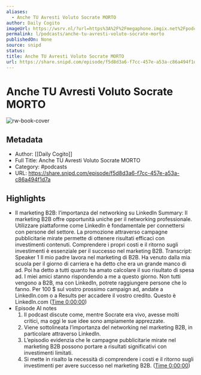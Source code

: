 ```yaml
---
aliases:
  - Anche TU Avresti Voluto Socrate MORTO
author: Daily Cogito
imageUrl: https://wsrv.nl/?url=https%3A%2F%2Fmegaphone.imgix.net%2Fpodcasts%2F177bc612-1af5-11ec-bff3-6bcded6ec32e%2Fimage%2FDAILY_COGITO_NEW_VOIS_01.jpg%3Fixlib%3Drails-4.3.1%26max-w%3D3000%26max-h%3D3000%26fit%3Dcrop%26auto%3Dformat%2Ccompress&w=100&h=100
permalink: l/podcasts/anche-tu-avresti-voluto-socrate-morto
publishedOn: None
source: snipd
status: 
title: Anche TU Avresti Voluto Socrate MORTO
url: https://share.snipd.com/episode/f5d8d3a6-f7cc-457e-a53a-c86a494f1d7a
---
```

# Anche TU Avresti Voluto Socrate MORTO

![rw-book-cover](https://wsrv.nl/?url=https%3A%2F%2Fmegaphone.imgix.net%2Fpodcasts%2F177bc612-1af5-11ec-bff3-6bcded6ec32e%2Fimage%2FDAILY_COGITO_NEW_VOIS_01.jpg%3Fixlib%3Drails-4.3.1%26max-w%3D3000%26max-h%3D3000%26fit%3Dcrop%26auto%3Dformat%2Ccompress&w=100&h=100)

## Metadata

- Author: [[Daily Cogito]]
- Full Title: Anche TU Avresti Voluto Socrate MORTO
- Category: #podcasts
- URL: https://share.snipd.com/episode/f5d8d3a6-f7cc-457e-a53a-c86a494f1d7a

## Highlights

- Il marketing B2B: l’importanza del networking su LinkedIn
  Summary:
  Il marketing B2B offre opportunità uniche per il networking professionale.
  Utilizzare piattaforme come LinkedIn è fondamentale per connettersi con persone del settore. La promozione attraverso campagne pubblicitarie mirate permette di ottenere risultati efficaci con investimenti contenuti.
  Comprendere i propri costi e il ritorno sugli investimenti è essenziale per il successo nel marketing B2B.
  Transcript:
  Speaker 1
  Il mio padre lavora nel marketing di B2B. Ha venuto dalla mia scuola per il giorno di carriera e ha detto che era un grande manco di ad. Poi ha detto a tutti quanto ha amato calcolare il suo risultato di spesa ad. I miei amici stanno rispondendo a me a questo giorno. Non tutti vengono a B2B, ma con LinkedIn, potrete raggiungere persone che lo fanno. Per 100 $ sul vostro prossimo campaign ad, andate a LinkedIn.com o a Results per accadere il vostro credito. Questo è LinkedIn.com ([Time 0:00:00](https://share.snipd.com/snip/9499f1ca-b593-43ba-a13f-3c24ff63e13c))
- Episode AI notes
  1. Il podcast discute come, mentre Socrate era vivo, avesse molti critici, ma oggi le sue idee sono ampiamente apprezzate.
  2. Viene sottolineata l’importanza del networking nel marketing B2B, in particolare attraverso LinkedIn.
  3. L’episodio evidenzia che le campagne pubblicitarie mirate nel marketing B2B possono portare a risultati significativi con investimenti limitati.
  4. Si mette in risalto la necessità di comprendere i costi e il ritorno sugli investimenti per avere successo nel marketing B2B. ([Time 0:00:00](https://share.snipd.com/episode-takeaways/4be65a93-ba59-4636-b598-401142987e9d))
